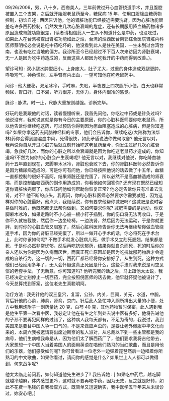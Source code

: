 09/26/2006，男，八十岁，西裔美人，三年前做过开心血管绕道手术，并且腹腔被置入三个支架，之后就开始服老鼠药至今，糖尿病 15 年，使用口服降血糖药物控制，初诊自述 : 西医告诉他，他的肾脏功能已经接近需要洗肾，因为心脏功能很差吃许多西药控制，仍然发生几次心脏衰竭的危症，还有长期服用降血糖药物诸多原因造成肾脏功能很差，(读者请相信此人一生从不知道什么是中药，也没吃过，如果此人在台湾被查出肾脏功能如此之烂，台湾的烂西医台南郭综合医院肾脏内科医师蔡明松必会说是吃中药吃坏的，他没看到此人是住在美国，一生未到过台湾台南，也没有吃过当地的偏方。我诊所至今已经超过不下百人次来访因为肾脏衰竭，无一人是因为吃中药造成的，反而这些人都因为吃我开的中药而得到改善。)。

望诊可知 : 双小腿水肿型细小，上身庞大，肚子尤大，过重的身体造成双腿更肿，呼吸短气，神色慌张，左手臂有内出血，一望可知他在吃老鼠药中。

问诊 : 他大便秘，双足冰冷，手时麻，失眠，半夜要上四次厕所小便，白天也非常频尿，胃口好，口不渴，听力很差，无体力，身体内很冷的感觉。

脉诊 : 脉洪，时一止，尺脉大重按则越强。诊断完毕。

好玩的是我跟他的对话，读者慢慢听来，我首先问他，你吃过中药或是针灸过吗? 他说没有，我就说这就是你有今日的主要原因，你的心脏科医师要你吃老鼠药，所以他告诉你继续吃这药，可以预防你得到因为瘀血阻塞造成的心脏病，但是你知道吗? 如果你拿这药去问脑神经科的专家，他们会告诉你，继续吃这(大陆称为法华林)药你会得到脑溢血中风，死得很快，如此矛盾说法你做何取舍? 他无言以对，我再说你自从开过心脏刀后就立刻开始吃这老鼠药至今，你发生过好几次心脏衰竭，急救好几次，而你的心脏之所以会衰竭就是因为你吃这老鼠药才造成的，你知道吗?不然为何你的心脏会产生衰竭呢? 他无言以对，我继续对他说，你吃降血糖药十五年直到现在，双脚麻木冰冷，肾脏也衰败下去，你的肾脏科医师必然告诉你是因为糖尿病造成的，可是你可有问他，你已经按照他说的话去做了十五年，血糖一直都控制的很好不高阿，结果肾脏还是完蛋了，所以必然不是高血糖造成的肾衰竭，而是控制血糖西药的副作用造成的，你看他如何回答你? 还有现在既然已经知道你肾脏快完蛋了，你应该问他如何帮助你恢复正常? 他必定告诉你只有准备去洗肾，对不? 他不断的点头，我再问，你的心脏科医师必然要求你需要减肥，因为这样对你的心脏最好，他点头，我继续说，你有要求他帮你减肥吗? 这减肥是说时容易做时难的，他既然都无法帮你做到，又如何要求你呢? 减肥需要的是运动，你双脚麻木冰冷，如果走路时不小心被一根小钉子插到，你的伤口将无法再收口，于是你不久就被截肢，然后你一边坐轮椅，一边洗肾，然后因为无法运动，于是你就更胖，到时你的心脏血管又阻塞了，然后心脏科医师告诉你无法再继续帮你做血管绕道手术，因为你的肾脏已经完蛋了，所以一做开心手术的话，你必将死在手术台上，此时你该如何呢? 不做手术就发心脏病儿死，做手术又立刻死翘翘，结果都是死，于是你必然非常忧郁，然后再吃抗忧郁药，结果你就自杀而死，死的时后你的亲人还以为你是因为久病而厌世，而真正死亡原因却是因为吃抗忧郁药物后才会造成的自杀行为，这一切的一切，西药厂都已经将你安排好了，从生到死，这种方式他们已经延用多年了，无人会怀疑这真正死因是什么，这些手法对我来说是司空见惯的老套手法，了无新意，你可知道吗? 他听完我的话之后，马上跟他太太说，我已经决定立刻停止一切西药，完全按照倪医师的话去做，他早就怀疑他被设计了，今天总算找到答案，这位老先生真聪明阿。

治疗方法 : 我先针他的双三皇穴，复溜，公孙，内关，巨阙，关元，水道，中腕，背后针他的心俞，肺俞，肾俞，京门。针后此人急忙冲入厕所排出大量的小便，处方中我用炮附子一副药量达 20 克，白芍 40 克，其他药物暂时保密，此人遇到我是他生平第一次看中医，我必定让他在有生之年到处去说中医有多好，他将告诫他的子孙不要再犯同样的过错了，这种病人我每天都有，不足为奇的，我说过，我到美国来是要替中国人争一口气的，不是来做应声虫的，是要让老外佩服中华文化而来的，本周六我被邀请将出席迪斯奈的私人派对，从总裁以下到一些主管都是我的病号，他们生病唯我命是从，因为他们太了解西药厂了，他们要求我将吉他带去，大家想想一个中国人当着美国人的面用英语在唱他们熟习的当红歌曲，而且是用他们的乐器，他们感受如何呢? 你可曾看过一位老外一边弹着琵琶然后一边唱着你所熟习的中文歌曲，如果你看过，请问你的感觉是什么? 如果世上人人都可以做得到，何来战争呢?

他太太临走前问我，如何知道他先生进步了? 我告诉她 : [ 如果吃中药后，越吃脚就越冷越麻，体内感觉更冷，这时就不要再吃中药，因为无效，反之就是好转，如此不花费一毛钱的自我检查方式，既简单又迅速确实，我中医学五千年来从未误诊过，妳安心吧。]
